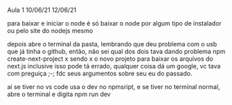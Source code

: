 Aula 1                                             10/06/21
                                                   12/06/21

para baixar e iniciar o node é só baixar o node por
algum tipo de instalador ou pelo site do nodejs mesmo

depois abre o terminal da pasta, lembrando que deu problema
com o usb que já tinha o github, então, não sei qual dos 
dois tava dando problema  npm create-next-project x 
sendo x o novo projeto para baixar os arquivos do next.js
inclusive isso pode tá errado, qualquer coisa dá um 
google, vc tava com preguiça ;-; fdc seus argumentos sobre 
seu eu do passado.

aí se tiver no vs code usa o dev no npmsript, e se tiver
no terminal normal, abre o terminal e digita 
npm run dev 



